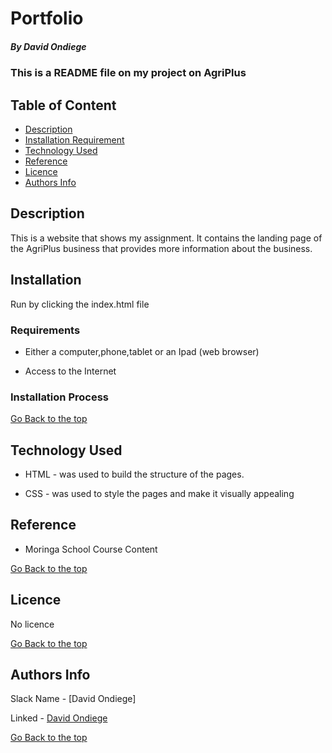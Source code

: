 # Portfolio

##### By David Ondiege
### This is a README file on my project on AgriPlus

## Table of Content

+ [Description](#description)
+ [Installation Requirement](#Installation)
+ [Technology Used](#technology-used)
+ [Reference](#reference)
+ [Licence](#licence)
+ [Authors Info](#author-Info)

## Description
<p>This is  a website that shows my assignment. It contains the landing page of the AgriPlus business that provides more information about the business.</p>

## Installation

<p>Run by clicking the index.html file</p>

### Requirements

* Either a computer,phone,tablet or an Ipad (web browser)

* Access to the Internet

### Installation Process

[Go Back to the top](#portfolio)
## Technology Used
* HTML - was used to build the structure of the pages.

* CSS - was used to style the pages and make it visually appealing

## Reference
* Moringa School Course Content

[Go Back to the top](#portfolio)

## Licence

No licence

[Go Back to the top](#portfolio)

## Authors Info

Slack Name - [David Ondiege]

Linked - [David Ondiege](david.ondiege@student.moringaschool.com)

[Go Back to the top](#portfolio)